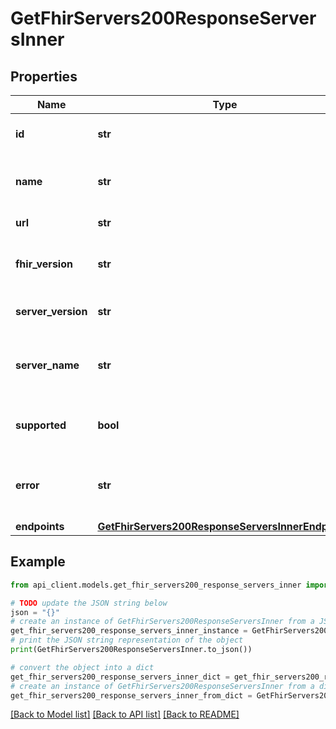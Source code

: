 # GetFhirServers200ResponseServersInner


## Properties

Name | Type | Description | Notes
------------ | ------------- | ------------- | -------------
**id** | **str** | Unique server identifier | 
**name** | **str** | Human-readable server name | 
**url** | **str** | Original server URL | 
**fhir_version** | **str** | FHIR version supported by server | 
**server_version** | **str** | Server software version | [optional] 
**server_name** | **str** | Server software name from FHIR metadata | [optional] 
**supported** | **bool** | Whether this server is supported | 
**error** | **str** | Error message if server info failed to fetch | [optional] 
**endpoints** | [**GetFhirServers200ResponseServersInnerEndpoints**](GetFhirServers200ResponseServersInnerEndpoints.md) |  | 

## Example

```python
from api_client.models.get_fhir_servers200_response_servers_inner import GetFhirServers200ResponseServersInner

# TODO update the JSON string below
json = "{}"
# create an instance of GetFhirServers200ResponseServersInner from a JSON string
get_fhir_servers200_response_servers_inner_instance = GetFhirServers200ResponseServersInner.from_json(json)
# print the JSON string representation of the object
print(GetFhirServers200ResponseServersInner.to_json())

# convert the object into a dict
get_fhir_servers200_response_servers_inner_dict = get_fhir_servers200_response_servers_inner_instance.to_dict()
# create an instance of GetFhirServers200ResponseServersInner from a dict
get_fhir_servers200_response_servers_inner_from_dict = GetFhirServers200ResponseServersInner.from_dict(get_fhir_servers200_response_servers_inner_dict)
```
[[Back to Model list]](../README.md#documentation-for-models) [[Back to API list]](../README.md#documentation-for-api-endpoints) [[Back to README]](../README.md)


